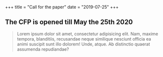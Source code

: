 +++
title = "Call for the paper"
date = "2019-07-25"
+++

## The CFP is opened till May the 25th 2020

> Lorem ipsum dolor sit amet, consectetur adipisicing elit. Nam, maxime tempora, blanditiis, recusandae neque similique nesciunt officia ea animi suscipit sunt illo dolorem! Unde, atque. Ab distinctio quaerat assumenda repudiandae?
